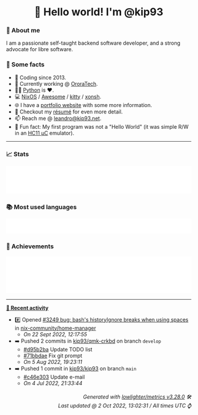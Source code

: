 <!-- README template, populated using this action:
     https://github.com/kip93/kip93/blob/main/.github/workflows/readme.yml. -->

<h1 align="center">👋 Hello world! I'm @kip93</h1> <!-- LOGIN => username -->

### 👤 About me

I am a passionate self-taught backend software developer, and a strong advocate for libre software.


### 💬 Some facts

* 📅 Coding since 2013.
* 💼 Currently working @ [OroraTech](https://ororatech.com/).
* 👨‍💻 [Python](https://github.com/search?q=user%3Akip93&l=python) is ❤️. <!-- LOGIN => username -->
* 💻 [NixOS](https://github.com/NixOS/) /
     [Awesome](https://github.com/awesomeWM/) /
     [kitty](https://github.com/kovidgoyal/kitty/) /
     [xonsh](https://github.com/xonsh/).
* 🌐 I have a [portfolio website](https://kip93.net/) with some more information.
* 📝 Checkout my [résumé](https://kip93.net/resume/) for even more detail.
* 📫 Reach me @ [leandro@kip93.net](mailto:leandro@kip93.net).
* 🎲 Fun fact: My first program was not a "Hello World" (it was simple R/W in an [HC11 µC](https://en.wikipedia.org/wiki/68HC11) emulator).


-----------------------------------------------------------------------------------------------------------------------


### 📈 Stats

![](./stats.svg)


### 📚 Most used languages <!-- by percentage, in decreasing order -->

![](./languages.svg)


### 🏅 Achievements

![](./achievements.svg)


-----------------------------------------------------------------------------------------------------------------------


**[📰 Recent activity](https://github.com/kip93)**
* #️⃣ Opened [#3249 bug: bash&#39;s historyIgnore breaks when using spaces](https://github.com/nix-community/home-manager/issues/3249) in [nix-community/home-manager](https://github.com/nix-community/home-manager)
  * *On 22 Sept 2022, 12:17:55*
* ➡️ Pushed 2 commits in [kip93/qmk-crkbd](https://github.com/kip93/qmk-crkbd) on branch `develop`
  * [#d95b2ba](https://github.com/kip93/qmk-crkbd/commit/d95b2ba) Update TODO list
  * [#71bbdae](https://github.com/kip93/qmk-crkbd/commit/71bbdae) Fix git prompt
  * *On 5 Aug 2022, 19:23:11*
* ➡️ Pushed 1 commit in [kip93/kip93](https://github.com/kip93/kip93) on branch `main`
  * [#c46e303](https://github.com/kip93/kip93/commit/c46e303) Update e-mail
  * *On 4 Jul 2022, 21:33:44*
 <!-- Last activity -->


<h6 align="right"><em>
    Generated with <a href="https://github.com/lowlighter/metrics/tree/latest/">lowlighter/metrics v3.28.0</a> 🛠️<br> <!-- VERSION => MAJOR.minor.patch -->
    Last updated @ 2 Oct 2022, 13:02:31 / All times UTC ⌚ <!-- meta.generated => DD/MM/YYYY, hh:mm -->
</em></h6>
